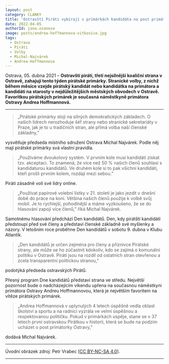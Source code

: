 ```yaml
---
layout: post
category: CLANKY
title: 'Ostravští Piráti vybírají v primárkách kandidáta na post primátora, favoritkou je Andrea Hoffmannová'			
date: 2022-04-05
authorId: jana.ozanova
image: posts/andrea-hoffmannova-vitkovice.jpg
tags:					
  - Ostrava			
  - Piráti		
  - Volby		
  - Michal-Najvárek			
  - Andrea-Hoffmannova		
---
```


Ostrava, 05. dubna 2021 – **Ostravští piráti, třetí nejsilnější koaliční strana v Ostravě, zahajují tento týden pirátské primárky. Stranické volby, z nichž během měsíce vzejde pirátský kandidát nebo kandidátka na primátora a kandidáti na starosty v nejdůležitějších městských obvodech v Ostravě. Favoritkou pirátských primárek je současná náměstkyně primátora Ostravy Andrea Hoffmannová.**

<hr />

>„Pirátské primárky stojí na silných demokratických základech. O našich lídrech nerozhoduje šéf strany nebo stranické sekretariáty v Praze, jak je to u tradičních stran, ale přímá volba naší členské základny,”

vysvětluje předseda místního sdružení Ostrava Michal Najvárek.
Podle něj mají pirátské primárky svá vlastní pravidla.

>„Používáme dvoukolový systém. V prvním kole musí kandidáti získat tzv. akceptaci. To znamená, že více než 50 % našich členů souhlasí s kandidaturou kandidátů. Ve druhém kole si to pak všichni kandidáti, kteří prošli prvním kolem, rozdají mezi sebou.”

Piráti zásadně volí své lídry online.

>„Používat papírové volební lístky v 21. století je jako jezdit v dnešní době do práce na koni. Většina našich členů použije k volbě svůj mobil. Je to rychlejší, pohodlnější a máme vyzkoušeno, že se do hlasování zapojí více členů,” říká Michal Najvárek.

Samotnému hlasování předchází Den kandidátů. Den, kdy pirátští kandidáti předstoupí před své členy a představí členské základně své myšlenky a názory. V letošním roce proběhne Den kandidátů v sobotu 9. dubna v Klubu Atlantik.

>„Den kandidátů je určen zejména pro členy a příznivce Pirátské strany, ale může se ho zúčastnit kdokoliv, kdo se zajímá o komunální politiku v Ostravě. Piráti jsou na rozdíl od ostatních stran otevřenou a zcela transparentní politickou stranou,”

podotýká předseda ostravských Pirátů.

Přesný program Dne kandidátů představí strana ve středu. Největší pozornost bude o nadcházejícím víkendu upřena na současnou náměstkyni primátora Ostravy Andreu Hoffmannovou, která je největším favoritem na vítěze pirátských primárek.

>„Andrea Hoffmannová v uplynulých 4 letech úspěšně vedla oblast školství a sportu a na radnici vyzrála ve velmi úspěšnou a respektovanou političku. Pokud v primárkách uspěje, stane se v 37 letech první ostravskou Pirátkou v historii, která se bude na podzim ucházet o post primátorky Ostravy,”

dodává Michal Najvárek.

---

Úvodní obrázek zdroj: Petr Vrabec \[[CC BY-NC-SA 4.0](https://creativecommons.org/licenses/by-nc-sa/4.0/deed.cs)\].


- - -
